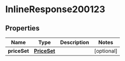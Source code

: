 

# InlineResponse200123

## Properties

Name | Type | Description | Notes
------------ | ------------- | ------------- | -------------
**priceSet** | [**PriceSet**](PriceSet.md) |  |  [optional]



